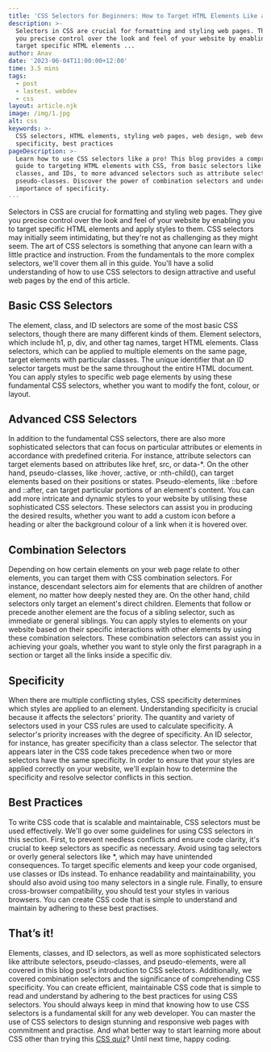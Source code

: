 ```yaml
---
title: 'CSS Selectors for Beginners: How to Target HTML Elements Like a Pro'
description: >-
  Selectors in CSS are crucial for formatting and styling web pages. They give
  you precise control over the look and feel of your website by enabling you to
  target specific HTML elements ...
author: Anav
date: '2023-06-04T11:00:00+12:00'
time: 3.5 mins
tags:
  - post
  - lastest. webdev
  - css
layout: article.njk
image: /img/1.jpg
alt: css
keywords: >-
  CSS selectors, HTML elements, styling web pages, web design, web development,
  specificity, best practices
pageDescription: >-
  Learn how to use CSS selectors like a pro! This blog provides a comprehensive
  guide to targeting HTML elements with CSS, from basic selectors like elements,
  classes, and IDs, to more advanced selectors such as attribute selectors and
  pseudo-classes. Discover the power of combination selectors and understand the
  importance of specificity.
---
```



Selectors in CSS are crucial for formatting and styling web pages. They give you precise control over the look and feel of your website by enabling you to target specific HTML elements and apply styles to them. CSS selectors may initially seem intimidating, but they're not as challenging as they might seem. The art of CSS selectors is something that anyone can learn with a little practice and instruction. From the fundamentals to the more complex selectors, we'll cover them all in this guide. You'll have a solid understanding of how to use CSS selectors to design attractive and useful web pages by the end of this article.



## Basic CSS Selectors

The element, class, and ID selectors are some of the most basic CSS selectors, though there are many different kinds of them. Element selectors, which include h1, p, div, and other tag names, target HTML elements. Class selectors, which can be applied to multiple elements on the same page, target elements with particular classes. The unique identifier that an ID selector targets must be the same throughout the entire HTML document. You can apply styles to specific web page elements by using these fundamental CSS selectors, whether you want to modify the font, colour, or layout.



## Advanced CSS Selectors

In addition to the fundamental CSS selectors, there are also more sophisticated selectors that can focus on particular attributes or elements in accordance with predefined criteria. For instance, attribute selectors can target elements based on attributes like href, src, or data-*. On the other hand, pseudo-classes, like :hover, :active, or :nth-child(), can target elements based on their positions or states. Pseudo-elements, like ::before and ::after, can target particular portions of an element's content. You can add more intricate and dynamic styles to your website by utilising these sophisticated CSS selectors. These selectors can assist you in producing the desired results, whether you want to add a custom icon before a heading or alter the background colour of a link when it is hovered over.



## Combination Selectors

Depending on how certain elements on your web page relate to other elements, you can target them with CSS combination selectors. For instance, descendant selectors aim for elements that are children of another element, no matter how deeply nested they are. On the other hand, child selectors only target an element's direct children. Elements that follow or precede another element are the focus of a sibling selector, such as immediate or general siblings. You can apply styles to elements on your website based on their specific interactions with other elements by using these combination selectors. These combination selectors can assist you in achieving your goals, whether you want to style only the first paragraph in a section or target all the links inside a specific div.







## Specificity

When there are multiple conflicting styles, CSS specificity determines which styles are applied to an element. Understanding specificity is crucial because it affects the selectors' priority. The quantity and variety of selectors used in your CSS rules are used to calculate specificity. A selector's priority increases with the degree of specificity. An ID selector, for instance, has greater specificity than a class selector. The selector that appears later in the CSS code takes precedence when two or more selectors have the same specificity. In order to ensure that your styles are applied correctly on your website, we'll explain how to determine the specificity and resolve selector conflicts in this section.



## Best Practices

To write CSS code that is scalable and maintainable, CSS selectors must be used effectively. We'll go over some guidelines for using CSS selectors in this section. First, to prevent needless conflicts and ensure code clarity, it's crucial to keep selectors as specific as necessary. Avoid using tag selectors or overly general selectors like *, which may have unintended consequences. To target specific elements and keep your code organised, use classes or IDs instead. To enhance readability and maintainability, you should also avoid using too many selectors in a single rule. Finally, to ensure cross-browser compatibility, you should test your styles in various browsers. You can create CSS code that is simple to understand and maintain by adhering to these best practises.



## That’s it!

Elements, classes, and ID selectors, as well as more sophisticated selectors like attribute selectors, pseudo-classes, and pseudo-elements, were all covered in this blog post's introduction to CSS selectors. Additionally, we covered combination selectors and the significance of comprehending CSS specificity. You can create efficient, maintainable CSS code that is simple to read and understand by adhering to the best practices for using CSS selectors. You should always keep in mind that knowing how to use CSS selectors is a fundamental skill for any web developer. You can master the use of CSS selectors to design stunning and responsive web pages with commitment and practise. And what better way to start learning more about CSS other than trying this [CSS quiz](https://codeology.net/quiz/#quiz2)? Until next time, happy coding.
